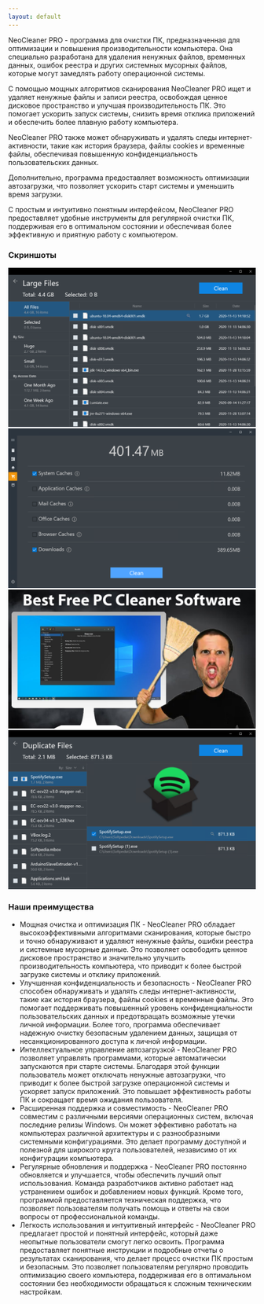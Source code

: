 ```yaml
---
layout: default
---
```


NeoCleaner PRO - программа для очистки ПК, предназначенная для оптимизации и повышения производительности компьютера. Она специально разработана для удаления ненужных файлов, временных данных, ошибок реестра и других системных мусорных файлов, которые могут замедлять работу операционной системы.

С помощью мощных алгоритмов сканирования NeoCleaner PRO ищет и удаляет ненужные файлы и записи реестра, освобождая ценное дисковое пространство и улучшая производительность ПК. Это помогает ускорить запуск системы, снизить время отклика приложений и обеспечить более плавную работу компьютера.

NeoCleaner PRO также может обнаруживать и удалять следы интернет-активности, такие как история браузера, файлы cookies и временные файлы, обеспечивая повышенную конфиденциальность пользовательских данных. 

Дополнительно, программа предоставляет возможность оптимизации автозагрузки, что позволяет ускорить старт системы и уменьшить время загрузки.

С простым и интуитивно понятным интерфейсом, NeoCleaner PRO предоставляет удобные инструменты для регулярной очистки ПК, поддерживая его в оптимальном состоянии и обеспечивая более эффективную и приятную работу с компьютером.


### Скриншоты

![1](https://raw.githubusercontent.com/antaixv/architect/master/assets/images/Total-PC-Cleaner_5.png)
![2](https://raw.githubusercontent.com/antaixv/architect/master/assets/images/Total-PC-Cleaner_4.png)
![3](https://raw.githubusercontent.com/antaixv/architect/master/assets/images/maxresdefault.jpg)
![4](https://raw.githubusercontent.com/antaixv/architect/master/assets/images/Total-PC-Cleaner_6.png)


### Наши преимущества

*    Мощная очистка и оптимизация ПК - NeoCleaner PRO обладает высокоэффективными алгоритмами сканирования, которые быстро и точно обнаруживают и удаляют ненужные файлы, ошибки реестра и системные мусорные данные. Это позволяет освободить ценное дисковое пространство и значительно улучшить производительность компьютера, что приводит к более быстрой загрузке системы и отклику приложений.
*    Улучшенная конфиденциальность и безопасность - NeoCleaner PRO способен обнаруживать и удалять следы интернет-активности, такие как история браузера, файлы cookies и временные файлы. Это помогает поддерживать повышенный уровень конфиденциальности пользовательских данных и предотвращать возможные утечки личной информации. Более того, программа обеспечивает надежную очистку безопасным удалением данных, защищая от несанкционированного доступа к личной информации.
*    Интеллектуальное управление автозагрузкой - NeoCleaner PRO позволяет управлять программами, которые автоматически запускаются при старте системы. Благодаря этой функции пользователь может отключать ненужные автозагрузки, что приводит к более быстрой загрузке операционной системы и ускоряет запуск приложений. Это повышает эффективность работы ПК и сокращает время ожидания пользователя.
*    Расширенная поддержка и совместимость - NeoCleaner PRO совместим с различными версиями операционных систем, включая последние релизы Windows. Он может эффективно работать на компьютерах различной архитектуры и с разнообразными системными конфигурациями. Это делает программу доступной и полезной для широкого круга пользователей, независимо от их конфигурации компьютера.
*    Регулярные обновления и поддержка - NeoCleaner PRO постоянно обновляется и улучшается, чтобы обеспечить лучший опыт использования. Команда разработчиков активно работает над устранением ошибок и добавлением новых функций. Кроме того, программой предоставляется техническая поддержка, что позволяет пользователям получать помощь и ответы на свои вопросы от профессиональной команды.
*   Легкость использования и интуитивный интерфейс - NeoCleaner PRO предлагает простой и понятный интерфейс, который даже неопытные пользователи смогут легко освоить. Программа предоставляет понятные инструкции и подробные отчеты о результатах сканирования, что делает процесс очистки ПК простым и безопасным. Это позволяет пользователям регулярно проводить оптимизацию своего компьютера, поддерживая его в оптимальном состоянии без необходимости обращаться к сложным техническим настройкам.
